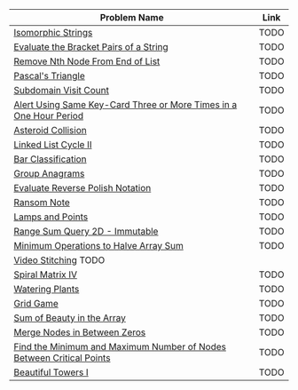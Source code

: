 | Problem Name | Link |
|--------------|------|
| [Isomorphic Strings](https://leetcode.com/problems/isomorphic-strings/description/) | TODO
| [Evaluate the Bracket Pairs of a String](https://leetcode.com/problems/evaluate-the-bracket-pairs-of-a-string/description/) | TODO
| [Remove Nth Node From End of List](https://leetcode.com/problems/remove-nth-node-from-end-of-list/) | TODO
| [Pascal's Triangle](https://leetcode.com/problems/pascals-triangle/) | TODO
| [Subdomain Visit Count](https://leetcode.com/problems/subdomain-visit-count/) | TODO
| [Alert Using Same Key-Card Three or More Times in a One Hour Period](https://leetcode.com/problems/alert-using-same-key-card-three-or-more-times-in-a-one-hour-period/) | TODO
| [Asteroid Collision](https://leetcode.com/problems/asteroid-collision/) | TODO
| [Linked List Cycle II](https://leetcode.com/problems/linked-list-cycle-ii/) | TODO
| [Bar Classification](https://open.kattis.com/problems/barclassification) | TODO
| [Group Anagrams](https://leetcode.com/problems/group-anagrams/) | TODO
| [Evaluate Reverse Polish Notation](https://leetcode.com/problems/evaluate-reverse-polish-notation/description/) | TODO
| [Ransom Note](https://leetcode.com/problems/ransom-note/description/) | TODO
| [Lamps and Points](./codesignal/lamps_and_points.py) | TODO
| [Range Sum Query 2D - Immutable](https://leetcode.com/problems/range-sum-query-2d-immutable/description/) | TODO
| [Minimum Operations to Halve Array Sum](https://leetcode.com/problems/minimum-operations-to-halve-array-sum/) | TODO
| [Video Stitching](https://leetcode.com/problems/video-stitching/description/) TODO
| [Spiral Matrix IV](https://leetcode.com/problems/spiral-matrix-iv/description/) | TODO
| [Watering Plants](https://leetcode.com/problems/watering-plants/) | TODO
| [Grid Game](https://leetcode.com/problems/grid-game/description/) | TODO
| [Sum of Beauty in the Array](https://leetcode.com/problems/sum-of-beauty-in-the-array/description/) | TODO
| [Merge Nodes in Between Zeros](https://leetcode.com/problems/merge-nodes-in-between-zeros/description/) | TODO
| [Find the Minimum and Maximum Number of Nodes Between Critical Points](https://leetcode.com/problems/find-the-minimum-and-maximum-number-of-nodes-between-critical-points/description/) | TODO
| [Beautiful Towers I](https://leetcode.com/problems/beautiful-towers-i/description/) | TODO